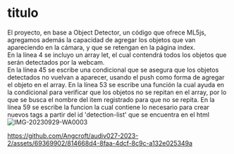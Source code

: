 # titulo

El proyecto, en base a Object Detector, un código que ofrece ML5js, agregamos además la capacidad de agregar los objetos que van apareciendo en la cámara, y que se retengan en la página index. </br>
En la línea 4 se incluyo un array let, el cual contendrá todos los objetos que serán detectados por la webcam. </br>
En la línea 45 se escribe una condicional que se asegura que los objetos detectados no vuelvan a aparecer, usando el push como forma de agregar el objeto en el array.
En la línea 53 se escribe una función la cual ayuda en la condicional para verificar que los objetos no se repitan en el array, por lo que se busca el nombre del item registrado para que no se repita.
En la línea 59 se escribe la funcion la cual contiene lo necesario para crear nuevos tags a partir del id 'detection-list' que se encuentra en el html
![IMG-20230929-WA0003](https://github.com/Angcroft/audiv027-2023-2/assets/69369902/18501e72-a669-4f40-9c87-5f9bbd42259d)


https://github.com/Angcroft/audiv027-2023-2/assets/69369902/814668d4-8faa-4dcf-8c9c-a132e025349a

